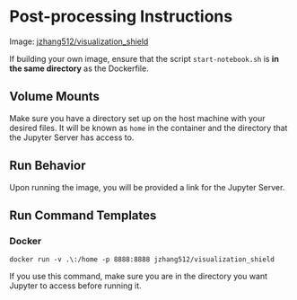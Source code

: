 # Post-processing Instructions

Image: [jzhang512/visualization_shield](https://hub.docker.com/r/jzhang512/visualization_shield)

If building your own image, ensure that the script `start-notebook.sh` is **in the same directory** as the Dockerfile.

## Volume Mounts
Make sure you have a directory set up on the host machine with your desired files. It will be known as `home` in the container and the directory that the Jupyter Server has access to.

## Run Behavior
Upon running the image, you will be provided a link for the Jupyter Server. 

## Run Command Templates
### Docker
```
docker run -v .\:/home -p 8888:8888 jzhang512/visualization_shield
```
If you use this command, make sure you are in the directory you want Jupyter to access before running it.
